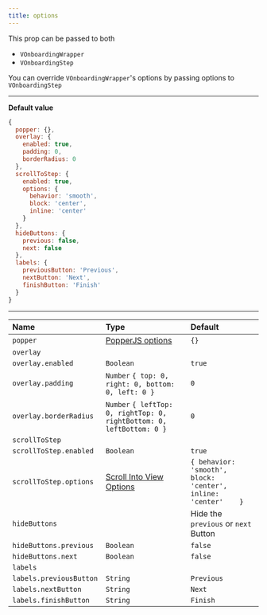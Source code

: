 ```yaml
---
title: options
---
```

<alert type="info">
This prop can be passed to both

- `VOnboardingWrapper`
- `VOnboardingStep`

You can override `VOnboardingWrapper`'s options by passing options to `VOnboardingStep`
</alert>

---
**Default value**

```js
{
  popper: {},
  overlay: {
    enabled: true,
    padding: 0,
    borderRadius: 0
  },
  scrollToStep: {
    enabled: true,
    options: {
      behavior: 'smooth',
      block: 'center',
      inline: 'center'
    }
  },
  hideButtons: {
    previous: false,
    next: false
  },
  labels: {
    previousButton: 'Previous',
    nextButton: 'Next',
    finishButton: 'Finish'
  }
}
```
---
| Name | Type | Default |
| :-------- | :-------- | :-------- |
| `popper` | [PopperJS options](https://popper.js.org/docs/v2/constructors/#options) | `{}` |
| `overlay` | | |
| `overlay.enabled` | `Boolean` | `true` |
| `overlay.padding` | `Number` `{ top: 0, right: 0, bottom: 0, left: 0 }` | `0` |
| `overlay.borderRadius` | `Number` `{ leftTop: 0, rightTop: 0, rightBottom: 0, leftBottom: 0 }` | `0` |
| `scrollToStep` | | |
| `scrollToStep.enabled` | `Boolean` | `true` |
| `scrollToStep.options` | [Scroll Into View Options](https://developer.mozilla.org/en-US/docs/Web/API/Element/scrollIntoView) | `{ behavior: 'smooth', block: 'center', inline: 'center'    }` |
| `hideButtons` | | Hide the `previous` or `next` Button|
| `hideButtons.previous` | `Boolean` | `false` |
| `hideButtons.next` | `Boolean` | `false` |
| `labels` | | |
| `labels.previousButton` | `String` | `Previous` |
| `labels.nextButton` | `String` | `Next` |
| `labels.finishButton` | `String` | `Finish` |














